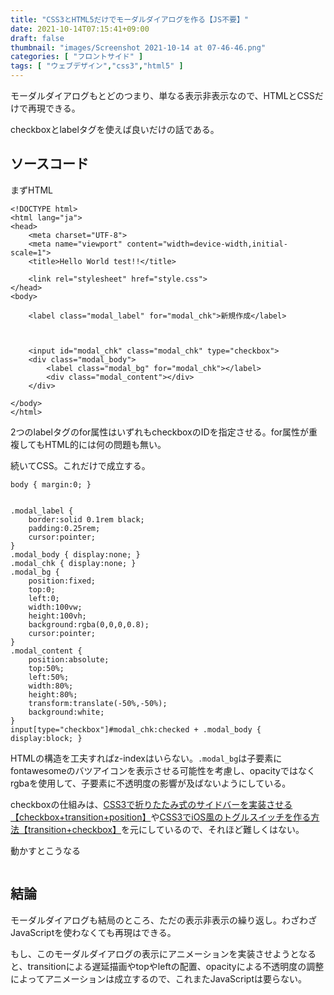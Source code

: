 ```yaml
---
title: "CSS3とHTML5だけでモーダルダイアログを作る【JS不要】"
date: 2021-10-14T07:15:41+09:00
draft: false
thumbnail: "images/Screenshot 2021-10-14 at 07-46-46.png"
categories: [ "フロントサイド" ]
tags: [ "ウェブデザイン","css3","html5" ]
---
```


モーダルダイアログもとどのつまり、単なる表示非表示なので、HTMLとCSSだけで再現できる。

checkboxとlabelタグを使えば良いだけの話である。


## ソースコード

まずHTML

    <!DOCTYPE html>
    <html lang="ja">
    <head>
        <meta charset="UTF-8">
        <meta name="viewport" content="width=device-width,initial-scale=1">
        <title>Hello World test!!</title>
    
        <link rel="stylesheet" href="style.css">
    </head>
    <body>
    
        <label class="modal_label" for="modal_chk">新規作成</label>
    
    
    
        <input id="modal_chk" class="modal_chk" type="checkbox">
        <div class="modal_body">
            <label class="modal_bg" for="modal_chk"></label>
            <div class="modal_content"></div>
        </div>
    
    </body>
    </html>

2つのlabelタグのfor属性はいずれもcheckboxのIDを指定させる。for属性が重複してもHTML的には何の問題も無い。

続いてCSS。これだけで成立する。

    body { margin:0; }
    
    
    .modal_label {
        border:solid 0.1rem black;
        padding:0.25rem;
        cursor:pointer;
    }
    .modal_body { display:none; }
    .modal_chk { display:none; }
    .modal_bg {
        position:fixed;
        top:0;
        left:0;
        width:100vw;
        height:100vh;
        background:rgba(0,0,0,0.8);
        cursor:pointer;
    }
    .modal_content {
        position:absolute;
        top:50%;
        left:50%;
        width:80%;
        height:80%;
        transform:translate(-50%,-50%);
        background:white;
    }
    input[type="checkbox"]#modal_chk:checked + .modal_body { display:block; }


HTMLの構造を工夫すればz-indexはいらない。`.modal_bg`は子要素にfontawesomeのバツアイコンを表示させる可能性を考慮し、opacityではなくrgbaを使用して、子要素に不透明度の影響が及ばないようにしている。

checkboxの仕組みは、[CSS3で折りたたみ式のサイドバーを実装させる【checkbox+transition+position】](/post/css3-sidebar/)や[CSS3でiOS風のトグルスイッチを作る方法【transition+checkbox】](/post/css3-toggle-switch/)を元にしているので、それほど難しくはない。

動かすとこうなる

<div class="img-center"><img src="/images/Screenshot 2021-10-14 at 07-46-46.png" alt=""></div>

## 結論

モーダルダイアログも結局のところ、ただの表示非表示の繰り返し。わざわざJavaScriptを使わなくても再現はできる。

もし、このモーダルダイアログの表示にアニメーションを実装させようとなると、transitionによる遅延描画やtopやleftの配置、opacityによる不透明度の調整によってアニメーションは成立するので、これまたJavaScriptは要らない。


